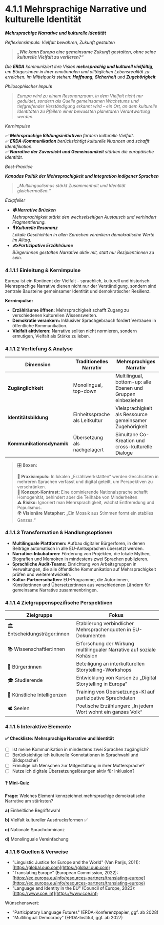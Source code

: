 # 4.1.1 Mehrsprachige Narrative und kulturelle Identität

_**Mehrsprachige Narrative und kulturelle Identität**_

_Reflexionsimpuls: Vielfalt bewahren, Zukunft gestalten_

> _**„Wie kann Europa eine gemeinsame Zukunft gestalten, ohne seine kulturelle Vielfalt zu verlieren?“**_

_Die **ERDA** kommuniziert ihre Vision **mehrsprachig und kulturell vielfältig**, um Bürger:innen in ihrer emotionalen und alltäglichen Lebensrealität zu erreichen. Im Mittelpunkt stehen:**Hoffnung**, **Sicherheit** und **Zugehörigkeit**._

_Philosophischer Impul**s**_

> _Europa wird zu einem Resonanzraum, in dem Vielfalt nicht nur geduldet, sondern als Quelle gemeinsamen Wachstums und tiefgreifender Verständigung erkannt wird – ein Ort, an dem kulturelle Identitäten zu Pfeilern einer bewussten planetaren Verantwortung werden._

_Kernimpulse_

_✅ **Mehrsprachige Bildungsinitiativen** fördern kulturelle Vielfalt._\
_✅ **ERDA-Kommunikation** berücksichtigt kulturelle Nuancen und schafft Identifikation._\
_✅ **Narrative der Zuversicht und Gemeinsamkeit** stärken die europäische Identität._

_Best-Practice_

_**Kanadas Politik der Mehrsprachigkeit und Integration indigener Sprachen**_

> _„Multilingualismus stärkt Zusammenhalt und Identität gleichermaßen.“_

_Eckpfeiler_

* _**🕸️ Narrative Brücken**_  \
  _Mehrsprachigkeit stärkt den wechselseitigen Austausch und verhindert Fragmentierung._
* _**🎙️ Kulturelle Resonanz**_  \
  _Lokale Geschichten in allen Sprachen verankern demokratische Werte im Alltag._
* _**✍️ Partizipative Erzählräume**_  \
  _Bürger:innen gestalten Narrative aktiv mit, statt nur Rezipient:innen zu sein._

### 4.1.1.1 Einleitung & Kernimpulse

Europa ist ein Kontinent der Vielfalt – sprachlich, kulturell und historisch. Mehrsprachige Narrative dienen nicht nur der Verständigung, sondern sind zentrale Bausteine gemeinsamer Identität und demokratischer Resilienz.

**Kernimpulse:**

* **Erzählräume öffnen:** Mehrsprachigkeit schafft Zugang zu verschiedenen kulturellen Wissenswelten.
* **Demokratie verankern:** Inklusiver Sprachgebrauch fördert Vertrauen in öffentliche Kommunikation.
* **Vielfalt aktivieren:** Narrative sollten nicht normieren, sondern ermutigen, Vielfalt als Stärke zu leben.

### 4.1.1.2 Vertiefung & Analyse

| Dimension                 | Traditionelles Narrativ        | Mehrsprachiges Narrativ                                      |
| ------------------------- | ------------------------------ | ------------------------------------------------------------ |
| **Zugänglichkeit**        | Monolingual, top-down          | Multilingual, bottom-up: alle Ebenen und Gruppen einbeziehen |
| **Identitätsbildung**     | Einheitssprache als Leitkultur | Vielsprachigkeit als Ressource gemeinsamer Zugehörigkeit     |
| **Kommunikationsdynamik** | Übersetzung als nachgelagert   | Simultane Co-Kreation und cross-kulturelle Dialoge           |

> 🎛️ **Boxen:**
>
> 📌 **Praxisimpuls:** In lokalen „Erzählwerkstätten“ werden Geschichten in mehreren Sprachen verfasst und digital geteilt, um Perspektiven zu verschränken.> \
> 🧠 **Konzept-Kontrast:** Eine dominierende Nationalsprache schafft Homogenität, behindert aber die Teilhabe von Minderheiten.> \
> ⚠️ **Risiko:** Ignoriert man Mehrsprachigkeit, wächst Entfremdung und Populismus.> \
> 🌍 **Visionäre Metapher:** „Ein Mosaik aus Stimmen formt ein stabiles Ganzes.“

### 4.1.1.3 Transformation & Handlungsoptionen

* **Multilinguale Plattformen:** Aufbau digitaler Bürgerforen, in denen Beiträge automatisch in alle EU-Amtssprachen übersetzt werden.
* **Narrative-Inkubatoren:** Förderung von Projekten, die lokale Mythen, Biografien und Memoiren in mindestens zwei Sprachen publizieren.
* **Sprachliche Audit-Teams:** Einrichtung von Arbeitsgruppen in Verwaltungen, die alle öffentliche Kommunikation auf Mehrsprachigkeit prüfen und weiterentwickeln.
* **Kultur-Partnerschaften:** EU-Programme, die Autor:innen, Künstler:innen und Übersetzer:innen aus verschiedenen Ländern für gemeinsame Narrative zusammenbringen.

### 4.1.1.4 Zielgruppenspezifische Perspektiven

| Zielgruppe                    | Fokus                                                                 |
| ----------------------------- | --------------------------------------------------------------------- |
| 🏛️ Entscheidungsträger:innen | Etablierung verbindlicher Mehrsprachenquoten in EU-Dokumenten         |
| 📚 Wissenschaftler:innen      | Erforschung der Wirkung multilingualer Narrative auf soziale Kohäsion |
| 🧍 Bürger:innen               | Beteiligung an interkulturellen Storytelling-Workshops                |
| 🎓 Studierende                | Entwicklung von Kursen zu „Digital Storytelling in Europa“            |
| 🤖 Künstliche Intelligenzen   | Training von Übersetzungs-KI auf partizipative Sprachdaten            |
| 🕊️ Seelen                    | Poetische Erzählungen: „In jedem Wort wohnt ein ganzes Volk“          |

### 4.1.1.5 Interaktive Elemente

#### ✅ Checkliste: Mehrsprachige Narrative und Identität

* [ ] Ist meine Kommunikation in mindestens zwei Sprachen zugänglich?
* [ ] Berücksichtige ich kulturelle Konnotationen in Sprachwahl und Bildsprache?
* [ ] Ermutige ich Menschen zur Mitgestaltung in ihrer Muttersprache?
* [ ] Nutze ich digitale Übersetzungslösungen aktiv für Inklusion?

#### ❓ Mini-Quiz

**Frage:** Welches Element kennzeichnet mehrsprachige demokratische Narrative am stärksten?

**a)** Einheitliche Begriffswahl

**b)** Vielfalt kultureller Ausdrucksformen ✅

**c)** Nationale Sprachdominanz

**d)** Monolinguale Vereinfachung

### 4.1.1.6 Quellen & Verweise

* "Linguistic Justice for Europe and the World" (Van Parijs, 2011): [https://global.oup.com](https://global.oup.com)
* "Translating Europe" (European Commission, 2022): [https://ec.europa.eu/info/resources-partners/translating-europe](https://ec.europa.eu/info/resources-partners/translating-europe)
* "Language and Identity in the EU" (Council of Europe, 2023): [https://www.coe.int](https://www.coe.int)

Wünschenswert:

* "Participatory Language Futures" (ERDA-Konferenzpapier, ggf. ab 2028)
* "Multilingual Democracy" (ERDA-Institut, ggf. ab 2027)
